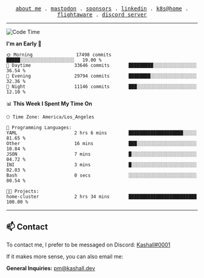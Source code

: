 <p align="center">
  <samp>
    <a href="https://jordanjones.org/">about me</a> .
    <a rel="me" href="https://mastodon.social/@kashall">mastodon</a> .
    <a href="https://github.com/sponsors/kashalls">sponsors</a> .
    <a href="https://linkedin.com/in/jordpjones">linkedin</a> .
    <a href="https://github.com/kashalls/home-cluster">k8s@home</a> .
    <a href="https://flightaware.com/adsb/stats/user/kashalls">flightaware</a> .
    <a href="https://discord.gg/V2WrCfqba9">discord server</a>
  </samp>
</p>

---

<!--START_SECTION:waka-->
![Code Time](http://img.shields.io/badge/Code%20Time-1%2C670%20hrs%2039%20mins-blue)

**I'm an Early 🐤** 

```text
🌞 Morning                17498 commits       █████░░░░░░░░░░░░░░░░░░░░   19.00 % 
🌆 Daytime                33646 commits       █████████░░░░░░░░░░░░░░░░   36.54 % 
🌃 Evening                29794 commits       ████████░░░░░░░░░░░░░░░░░   32.36 % 
🌙 Night                  11146 commits       ███░░░░░░░░░░░░░░░░░░░░░░   12.10 % 
```


📊 **This Week I Spent My Time On** 

```text
🕑︎ Time Zone: America/Los_Angeles

💬 Programming Languages: 
YAML                     2 hrs 6 mins        ████████████████████░░░░░   81.65 % 
Other                    16 mins             ███░░░░░░░░░░░░░░░░░░░░░░   10.84 % 
JSON                     7 mins              █░░░░░░░░░░░░░░░░░░░░░░░░   04.72 % 
INI                      3 mins              █░░░░░░░░░░░░░░░░░░░░░░░░   02.03 % 
Bash                     0 secs              ░░░░░░░░░░░░░░░░░░░░░░░░░   00.54 % 

🐱‍💻 Projects: 
home-cluster             2 hrs 34 mins       █████████████████████████   100.00 % 
```


<!--END_SECTION:waka-->

---

## 📫 Contact

To contact me, I prefer to be messaged on Discord:  [Kashall#0001](https://discord.com/users/201077739589992448)

If it makes more sense, you can also email me:

**General Inquiries:** pm@kashall.dev  
